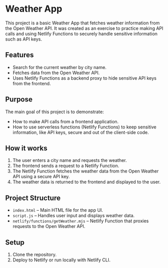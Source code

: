 # Weather App

This project is a basic Weather App that fetches weather information from the Open Weather API. It was created as an exercise to practice making API calls and using Netlify Functions to securely handle sensitive information such as API keys.

## Features

- Search for the current weather by city name.
- Fetches data from the Open Weather API.
- Uses Netlify Functions as a backend proxy to hide sensitive API keys from the frontend.

## Purpose

The main goal of this project is to demonstrate:

- How to make API calls from a frontend application.
- How to use serverless functions (Netlify Functions) to keep sensitive information, like API keys, secure and out of the client-side code.

## How it works

1. The user enters a city name and requests the weather.
2. The frontend sends a request to a Netlify Function.
3. The Netlify Function fetches the weather data from the Open Weather API using a secure API key.
4. The weather data is returned to the frontend and displayed to the user.

## Project Structure

- `index.html` – Main HTML file for the app UI.
- `script.js` – Handles user input and displays weather data.
- `netlify/functions/getWeather.mjs` – Netlify Function that proxies requests to the Open Weather API.

## Setup

1. Clone the repository.
2. Deploy to Netlify or run locally with Netlify CLI.
